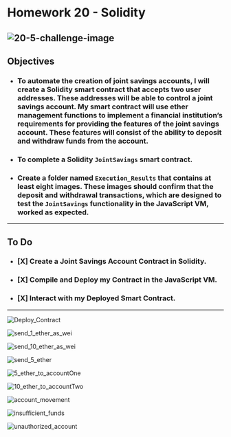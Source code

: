 # Homework 20 - Solidity
![20-5-challenge-image](https://user-images.githubusercontent.com/95944553/166590589-acb1aa01-447d-4b30-bdbe-e62e116ac66f.png)
---
## Objectives
- ### To automate the creation of joint savings accounts, I will create a Solidity smart contract that accepts two user addresses. These addresses will be able to control a joint savings account. My smart contract will use ether management functions to implement a financial institution’s requirements for providing the features of the joint savings account. These features will consist of the ability to deposit and withdraw funds from the account.
- ### To complete a Solidity `JointSavings` smart contract.
- ### Create a folder named `Execution_Results` that contains at least eight images. These images should confirm that the deposit and withdrawal transactions, which are designed to test the `JointSavings` functionality in the JavaScript VM, worked as expected.
---

## To Do
- ### [X] Create a Joint Savings Account Contract in Solidity.

- ### [X] Compile and Deploy my Contract in the JavaScript VM.

- ### [X] Interact with my Deployed Smart Contract.

---

![Deploy_Contract](https://user-images.githubusercontent.com/95944553/167313192-04eaa678-5b86-4464-860f-4fa944fe31df.png)

![send_1_ether_as_wei](https://user-images.githubusercontent.com/95944553/167313204-b1dbe710-b568-48cb-bdd9-645e61488cff.png)

![send_10_ether_as_wei](https://user-images.githubusercontent.com/95944553/167313215-a8ba1e6f-aed5-464d-a592-08bd6816c29a.png)

![send_5_ether](https://user-images.githubusercontent.com/95944553/167313221-9689649e-af23-4329-82ae-d967639a9605.png)

![5_ether_to_accountOne](https://user-images.githubusercontent.com/95944553/167313232-98debfb9-9de0-4dce-a2b9-afae3536ee22.png)

![10_ether_to_accountTwo](https://user-images.githubusercontent.com/95944553/167313235-46f2a224-aadc-4b4c-bdae-60e1dbd25ba4.png)

![account_movement](https://user-images.githubusercontent.com/95944553/167313243-8cffab96-fc74-4166-a0f9-4af48b43c773.png)

![insufficient_funds](https://user-images.githubusercontent.com/95944553/167313250-013ec45e-218b-4b26-870a-1a651ebc4ff8.png)

![unauthorized_account](https://user-images.githubusercontent.com/95944553/167313252-c9f22fc7-f837-4f1e-97d0-a7cb54eaf178.png)
